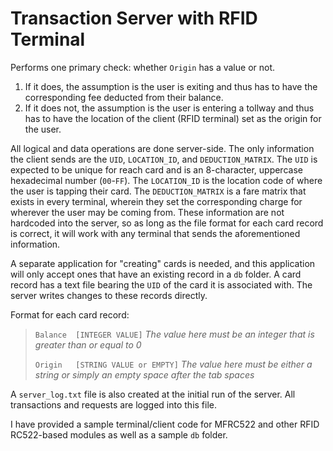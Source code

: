 # Transaction Server with RFID Terminal
Performs one primary check: whether `Origin` has a value or not.
1. If it does, the assumption is the user is exiting and thus has to have the corresponding fee deducted from their balance.
2. If it does not, the assumption is the user is entering a tollway and thus has to have the location of the client (RFID terminal) set as the origin for the user.

All logical and data operations are done server-side. The only information the client sends are the `UID`, `LOCATION_ID`, and `DEDUCTION_MATRIX`. The `UID` is expected to be unique for reach card and is an 8-character, uppercase hexadecimal number (`00`-`FF`). The `LOCATION_ID` is the location code of where the user is tapping their card. The `DEDUCTION_MATRIX` is a fare matrix that exists in every terminal, wherein they set the corresponding charge for wherever the user may be coming from. These information are not hardcoded into the server, so as long as the file format for each card record is correct, it will work with any terminal that sends the aforementioned information.

A separate application for "creating" cards is needed, and this application will only accept ones that have an existing record in a `db` folder. A card record has a text file bearing the `UID` of the card it is associated with. The server writes changes to these records directly.

Format for each card record:

> ``Balance  [INTEGER VALUE]`` *The value here must be an integer that is greater than or equal to 0*
> 
> ``Origin   [STRING VALUE or EMPTY]`` *The value here must be either a string or simply an empty space after the tab spaces*

A `server_log.txt` file is also created at the initial run of the server. All transactions and requests are logged into this file.

I have provided a sample terminal/client code for MFRC522 and other RFID RC522-based modules as well as a sample `db` folder.
